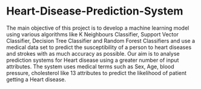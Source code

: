 # Heart-Disease-Prediction-System
The main objective of this project is to develop a machine learning model using various algorithms like K Neighbours Classifier, Support Vector Classifier, Decision Tree Classifier and Random Forest Classifiers and use a medical data set to predict the susceptibility of a person to heart diseases and strokes with as much accuracy as possible. Our aim is to analyse prediction systems for Heart disease using a greater number of input attributes. The system uses medical terms such as Sex, Age, blood pressure, cholesterol like 13 attributes to predict the likelihood of patient getting a Heart disease.
